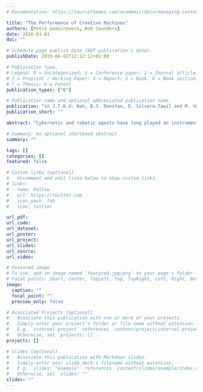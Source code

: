 ```yaml
---
# Documentation: https://sourcethemes.com/academic/docs/managing-content/

title: "The Performance of Creative Machines"
authors: [Petra Gemeinboeck, Rob Saunders]
date: 2016-01-01
doi: ""

# Schedule page publish date (NOT publication's date).
publishDate: 2019-06-01T12:12:12+01:00

# Publication type.
# Legend: 0 = Uncategorized; 1 = Conference paper; 2 = Journal article;
# 3 = Preprint / Working Paper; 4 = Report; 5 = Book; 6 = Book section;
# 7 = Thesis; 8 = Patent
publication_types: ["6"]

# Publication name and optional abbreviated publication name.
publication: "in J.T.K.V. Koh, B.J. Dunstan, D. Silvera-Tawil and M. Velonaki (eds) *Cultural Robotics: First International Workshop, CR 2015, IEEE RO-MAN 2015, Kobe, Japan, August 31, 2015. Revised Selected Papers*, Vol. 9549 of LNAI, Springer, 159-172"
publication_short: ""

abstract: "Cybernetic and robotic agents have long played an instrumental role in the production of ‘machine creativity’ as a cultural discourse. This paper traces the cultural legacy of the performance of automata and discusses historical and contemporary works to explore machine creativity as a cultural, bodily practice. Creative machines are explored as performers, capable to expand the script they are given by their human creator and skillful in bidding for the audience’s attention."

# Summary. An optional shortened abstract.
summary: ""

tags: []
categories: []
featured: false

# Custom links (optional).
#   Uncomment and edit lines below to show custom links.
# links:
# - name: Follow
#   url: https://twitter.com
#   icon_pack: fab
#   icon: twitter

url_pdf:
url_code:
url_dataset:
url_poster:
url_project:
url_slides:
url_source:
url_video:

# Featured image
# To use, add an image named `featured.jpg/png` to your page's folder. 
# Focal points: Smart, Center, TopLeft, Top, TopRight, Left, Right, BottomLeft, Bottom, BottomRight.
image:
  caption: ""
  focal_point: ""
  preview_only: false

# Associated Projects (optional).
#   Associate this publication with one or more of your projects.
#   Simply enter your project's folder or file name without extension.
#   E.g. `internal-project` references `content/project/internal-project/index.md`.
#   Otherwise, set `projects: []`.
projects: []

# Slides (optional).
#   Associate this publication with Markdown slides.
#   Simply enter your slide deck's filename without extension.
#   E.g. `slides: "example"` references `content/slides/example/index.md`.
#   Otherwise, set `slides: ""`.
slides: ""
---
```


